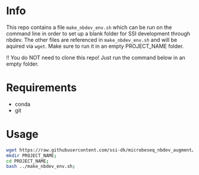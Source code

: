# Info
This repo contains a file `make_nbdev_env.sh` which can be run on the command line in order to set up a blank folder for SSI development through nbdev. The other files are referenced in `make_nbdev_env.sh` and will be aquired via `wget`. Make sure to run it in an empty PROJECT_NAME folder.

‼️ You do NOT need to clone this repo! Just run the command below in an empty folder.

# Requirements
- conda
- git

# Usage
```bash
wget https://raw.githubusercontent.com/ssi-dk/microbeseq_nbdev_augment/main/make_nbdev_env.sh;
mkdir PROJECT_NAME;
cd PROJECT_NAME;
bash ../make_nbdev_env.sh;
```
